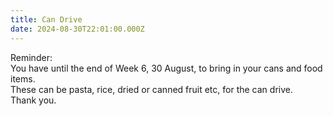 ```yaml
---
title: Can Drive
date: 2024-08-30T22:01:00.000Z
---
```

Reminder:   
You have until the end of Week 6, 30 August, to bring in your cans and food items.  
These can be pasta, rice, dried or canned fruit etc, for the can drive.  
Thank you.
